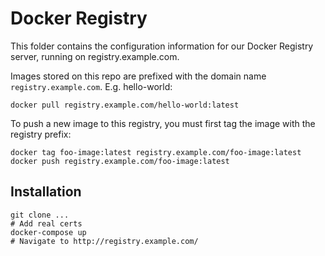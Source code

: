 # Docker Registry

This folder contains the configuration information for our Docker Registry server, running on registry.example.com.

Images stored on this repo are prefixed with the domain name `registry.example.com`. E.g. hello-world:
```
docker pull registry.example.com/hello-world:latest
```

To push a new image to this registry, you must first tag the image with the registry prefix:
```
docker tag foo-image:latest registry.example.com/foo-image:latest
docker push registry.example.com/foo-image:latest
```

## Installation
```
git clone ...
# Add real certs
docker-compose up
# Navigate to http://registry.example.com/
```

